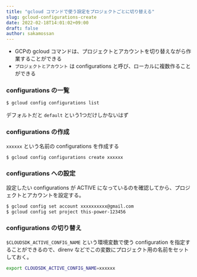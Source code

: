 ```yaml
---
title: "gcloud コマンドで使う設定をプロジェクトごとに切り替える"
slug: gcloud-configurations-create
date: 2022-02-18T14:01:02+09:00
draft: false
author: sakamossan
---
```


- GCPの gcloud コマンドは、プロジェクトとアカウントを切り替えながら作業することができる
- `プロジェクトとアカウント` は configurations と呼び、ローカルに複数作ることができる


### configurations の一覧

```bash
$ gcloud config configurations list
```

デフォルトだと `default` という1つだけしかないはず


### configurations の作成

`xxxxxx` という名前の configurations を作成する

```bash
$ gcloud config configurations create xxxxxx
```


### configurations への設定

設定したい configurations が ACTIVE になっているのを確認してから、プロジェクトとアカウントを設定する。

```bash
$ gcloud config set account xxxxxxxxxx@gmail.com 
$ gcloud config set project this-power-123456
```


### configurations の切り替え

`$CLOUDSDK_ACTIVE_CONFIG_NAME` という環境変数で使う configuration を指定することができるので、direnv などでこの変数にプロジェクト用の名前をセットしておく。

```bash
export CLOUDSDK_ACTIVE_CONFIG_NAME=xxxxxx
```


